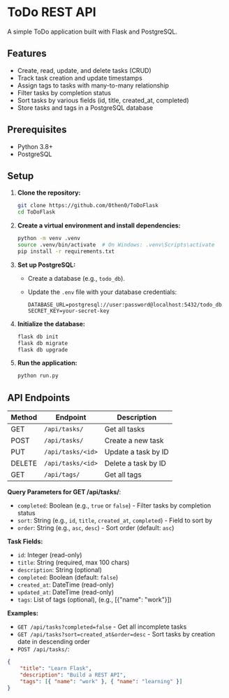 # ToDo REST API

A simple ToDo application built with Flask and PostgreSQL.

## Features

- Create, read, update, and delete tasks (CRUD)
- Track task creation and update timestamps
- Assign tags to tasks with many-to-many relationship
- Filter tasks by completion status
- Sort tasks by various fields (id, title, created_at, completed)
- Store tasks and tags in a PostgreSQL database

## Prerequisites

- Python 3.8+
- PostgreSQL

## Setup

1. **Clone the repository:**

   ```sh
   git clone https://github.com/0then0/ToDoFlask
   cd ToDoFlask
   ```

2. **Create a virtual environment and install dependencies:**

   ```sh
   python -m venv .venv
   source .venv/bin/activate  # On Windows: .venv\Scripts\activate
   pip install -r requirements.txt
   ```

3. **Set up PostgreSQL:**

   - Create a database (e.g., `todo_db`).
   - Update the `.env` file with your database credentials:

     ```
     DATABASE_URL=postgresql://user:password@localhost:5432/todo_db
     SECRET_KEY=your-secret-key
     ```

4. **Initialize the database:**

   ```sh
   flask db init
   flask db migrate
   flask db upgrade
   ```

5. **Run the application:**
   ```sh
   python run.py
   ```

## API Endpoints

| Method | Endpoint          | Description         |
| ------ | ----------------- | ------------------- |
| GET    | `/api/tasks/`     | Get all tasks       |
| POST   | `/api/tasks/`     | Create a new task   |
| PUT    | `/api/tasks/<id>` | Update a task by ID |
| DELETE | `/api/tasks/<id>` | Delete a task by ID |
| GET    | `/api/tags/`      | Get all tags        |

**Query Parameters for GET /api/tasks/**:

- `completed`: Boolean (e.g., `true` or `false`) - Filter tasks by completion status
- `sort`: String (e.g., `id`, `title`, `created_at`, `completed`) - Field to sort by
- `order`: String (e.g., `asc`, `desc`) - Sort order (default: `asc`)

**Task Fields:**

- `id`: Integer (read-only)
- `title`: String (required, max 100 chars)
- `description`: String (optional)
- `completed`: Boolean (default: `false`)
- `created_at`: DateTime (read-only)
- `updated_at`: DateTime (read-only)
- `tags`: List of tags (optional), (e.g., [{"name": "work"}])

**Examples:**

- `GET /api/tasks?completed=false` - Get all incomplete tasks
- `GET /api/tasks?sort=created_at&order=desc` - Sort tasks by creation date in descending order
- `POST /api/tasks/`:

```json
{
	"title": "Learn Flask",
	"description": "Build a REST API",
	"tags": [{ "name": "work" }, { "name": "learning" }]
}
```
